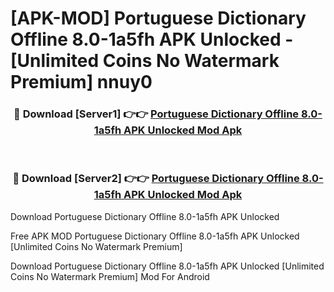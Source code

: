 # [APK-MOD] Portuguese Dictionary Offline 8.0-1a5fh APK Unlocked - [Unlimited Coins No Watermark Premium] nnuy0



<div align="center">
<h3>🔴 Download [Server1] 👉👉 <a href="https://momento.my/?title=Portuguese_Dictionary_Offline_8.0-1a5fh_APK_Unlocked">Portuguese Dictionary Offline 8.0-1a5fh APK Unlocked Mod Apk</a></h3><br>

<h3>🔴 Download [Server2] 👉👉 <a href="https://momento.my/?title=Portuguese_Dictionary_Offline_8.0-1a5fh_APK_Unlocked">Portuguese Dictionary Offline 8.0-1a5fh APK Unlocked Mod Apk</a></h3>
</div>



Download Portuguese Dictionary Offline 8.0-1a5fh APK Unlocked 

Free APK MOD Portuguese Dictionary Offline 8.0-1a5fh APK Unlocked [Unlimited Coins No Watermark Premium]

Download Portuguese Dictionary Offline 8.0-1a5fh APK Unlocked [Unlimited Coins No Watermark Premium] Mod For Android
